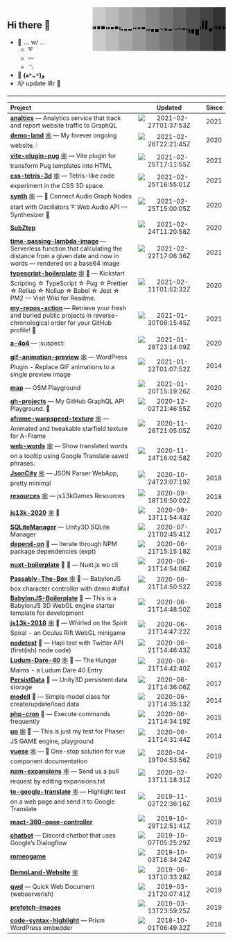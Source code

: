 <img width="307" align="right" src="https://raw.githubusercontent.com/SubZtep/SubZtep/master/assets/eq1.gif"/>

## Hi there 👋

- 🔭 **...** w/ ...
  - :curly_loop:
  - :wavy_dash:
  - :part_alternation_mark:
- :seedling: **(๑˃ᴗ˂)ﻭ**
- :mailbox_closed: update l8r :crocodile:

---
| Project | &nbsp;&nbsp;&nbsp;&nbsp;&nbsp;&nbsp;&nbsp;&nbsp;&nbsp;&nbsp;Updated&nbsp;&nbsp;&nbsp;&nbsp;&nbsp;&nbsp;&nbsp;&nbsp;&nbsp;&nbsp; | Since |
|  :--  |  :-:  |  ---  |
| [**analtics**](https://github.com/SubZtep/analtics) — Analytics service that track and report website traffic to GraphQL | ![2021-02-27T01:37:53Z](https://time-passing.netlify.app/.netlify/functions/ago?time=1614389873000) | 2021 |
| [**demo-land**](https://github.com/SubZtep/demo-land) [:spider_web:](https://demo.land) — My forever ongoing website. 🕯 | ![2021-02-26T22:21:45Z](https://time-passing.netlify.app/.netlify/functions/ago?time=1614378105000) | 2020 |
| [**vite-plugin-pug**](https://github.com/SubZtep/vite-plugin-pug) [:spider_web:](https://www.npmjs.com/package/vite-plugin-pug) — Vite plugin for transform Pug templates into HTML | ![2021-02-25T17:11:55Z](https://time-passing.netlify.app/.netlify/functions/ago?time=1614273115000) | 2021 |
| [**css-tetris-3d**](https://github.com/SubZtep/css-tetris-3d) [:spider_web:](https://subztep.github.io/css-tetris-3d) — Tetris-like code experiment in the CSS 3D space. | ![2021-02-25T16:55:01Z](https://time-passing.netlify.app/.netlify/functions/ago?time=1614272101000) | 2021 |
| [**synth**](https://github.com/SubZtep/synth) [:spider_web:](https://subztep.github.io/synth/) — 🎵 Connect Audio Graph Nodes start with Oscillators ➰ Web Audio API 〰️ Synthesizer 🎹 | ![2021-02-25T15:00:05Z](https://time-passing.netlify.app/.netlify/functions/ago?time=1614265205000) | 2020 |
| [**SubZtep**](https://github.com/SubZtep/SubZtep) | ![2021-02-24T11:20:58Z](https://time-passing.netlify.app/.netlify/functions/ago?time=1614165658000) | 2020 |
| [**time-passing-lambda-image**](https://github.com/SubZtep/time-passing-lambda-image) — Serverless function that calculating the distance from a given date and now in words — rendered on a base64 image | ![2021-02-22T17:06:36Z](https://time-passing.netlify.app/.netlify/functions/ago?time=1614013596000) | 2021 |
| [**typescript-boilerplate**](https://github.com/SubZtep/typescript-boilerplate) [:spider_web:](https://github.com/SubZtep/typescript-boilerplate/wiki) :bricks: — Kickstart Scripting ☆ TypeScript ☆ Pug ☆ Prettier ☆ Rollup ☆ Nollup ☆ Babel ☆ Jest ☆ PM2 — Visit Wiki for Readme. | ![2021-02-11T01:52:32Z](https://time-passing.netlify.app/.netlify/functions/ago?time=1613008352000) | 2020 |
| [**my-repos-action**](https://github.com/SubZtep/my-repos-action) — Retrieve your fresh and buried public projects in reverse-chronological order for your GitHub profile! :carousel_horse: | ![2021-01-30T06:15:45Z](https://time-passing.netlify.app/.netlify/functions/ago?time=1611987345000) | 2021 |
| [**a-4o4**](https://github.com/SubZtep/a-4o4) — :suspect: | ![2021-01-28T23:14:09Z](https://time-passing.netlify.app/.netlify/functions/ago?time=1611875649000) | 2020 |
| [**gif-animation-preview**](https://github.com/SubZtep/gif-animation-preview) [:spider_web:](http://wordpress.org/plugins/gif-animation-preview/) — WordPress Plugin - Replace GIF animations to a single preview image | ![2021-01-22T01:07:52Z](https://time-passing.netlify.app/.netlify/functions/ago?time=1611277672000) | 2014 |
| [**map**](https://github.com/SubZtep/map) — OSM Playground | ![2021-01-20T15:19:26Z](https://time-passing.netlify.app/.netlify/functions/ago?time=1611155966000) | 2020 |
| [**gh-projects**](https://github.com/SubZtep/gh-projects) — My GitHub GraphQL API Playground. :crystal_ball: | ![2020-12-02T21:46:55Z](https://time-passing.netlify.app/.netlify/functions/ago?time=1606945615000) | 2020 |
| [**aframe-warpspeed-texture**](https://github.com/SubZtep/aframe-warpspeed-texture) [:spider_web:](https://subztep.github.io/aframe-warpspeed-texture/) — Animated and tweakable starfield texture for A-Frame | ![2020-11-28T21:05:05Z](https://time-passing.netlify.app/.netlify/functions/ago?time=1606597505000) | 2020 |
| [**web-words**](https://github.com/SubZtep/web-words) [:spider_web:](https://subztep.github.io/web-words/) — Show translated words on a tooltip using Google Translate saved phrases. | ![2020-11-14T16:02:58Z](https://time-passing.netlify.app/.netlify/functions/ago?time=1605369778000) | 2020 |
| [**JsonCity**](https://github.com/SubZtep/JsonCity) [:spider_web:](https://json.city) — JSON Parser WebApp, pretty minimal | ![2020-10-24T23:07:19Z](https://time-passing.netlify.app/.netlify/functions/ago?time=1603580839000) | 2018 |
| [**resources**](https://github.com/SubZtep/resources) [:spider_web:](https://js13kgames.github.io/resources/) — js13kGames Resources | ![2020-09-18T16:50:02Z](https://time-passing.netlify.app/.netlify/functions/ago?time=1600447802000) | 2018 |
| [**js13k-2020**](https://github.com/SubZtep/js13k-2020) [:spider_web:](https://subztep.github.io/js13k-2020/) :ghost: | ![2020-09-13T11:54:43Z](https://time-passing.netlify.app/.netlify/functions/ago?time=1599998083000) | 2020 |
| [**SQLiteManager**](https://github.com/SubZtep/SQLiteManager) — Unity3D SQLite Manager | ![2020-07-21T02:45:41Z](https://time-passing.netlify.app/.netlify/functions/ago?time=1595299541000) | 2017 |
| [**depend-on**](https://github.com/SubZtep/depend-on) :ghost: — Iterate through NPM package dependencies (expt) | ![2020-06-21T15:15:18Z](https://time-passing.netlify.app/.netlify/functions/ago?time=1592752518000) | 2019 |
| [**nuxt-boilerplate**](https://github.com/SubZtep/nuxt-boilerplate) :bricks: :ghost: — Nuxt.js wo cli | ![2020-06-21T14:54:06Z](https://time-passing.netlify.app/.netlify/functions/ago?time=1592751246000) | 2019 |
| [**Passably-The-Box**](https://github.com/SubZtep/Passably-The-Box) [:spider_web:](https://subztep.github.io/Passably-The-Box/dist/) :ghost: — BabylonJS box character controller with demo #ldfail | ![2020-06-21T14:50:52Z](https://time-passing.netlify.app/.netlify/functions/ago?time=1592751052000) | 2018 |
| [**BabylonJS-Boilerplate**](https://github.com/SubZtep/BabylonJS-Boilerplate) :bricks: — This is a BabylonJS 3D WebGL engine starter template for development | ![2020-06-21T14:48:50Z](https://time-passing.netlify.app/.netlify/functions/ago?time=1592750930000) | 2018 |
| [**js13k-2018**](https://github.com/SubZtep/js13k-2018) [:spider_web:](https://subztep.github.io/js13k-2018/dist) :ghost: — Whirled on the Spirit Spiral - an Oculus Rift WebGL minigame | ![2020-06-21T14:47:22Z](https://time-passing.netlify.app/.netlify/functions/ago?time=1592750842000) | 2018 |
| [**nodetest**](https://github.com/SubZtep/nodetest) :ghost: — Hapi test with Twitter API (first(ish) node code) | ![2020-06-21T14:46:43Z](https://time-passing.netlify.app/.netlify/functions/ago?time=1592750803000) | 2018 |
| [**Ludum-Dare-40**](https://github.com/SubZtep/Ludum-Dare-40) [:spider_web:](https://ldjam.com/events/ludum-dare/40/the-hunger-maims) :ghost: — The Hunger Maims - a Ludum Dare 40 Entry | ![2020-06-21T14:42:40Z](https://time-passing.netlify.app/.netlify/functions/ago?time=1592750560000) | 2017 |
| [**PersistData**](https://github.com/SubZtep/PersistData) :ghost: — Unity3D persistent data storage | ![2020-06-21T14:36:06Z](https://time-passing.netlify.app/.netlify/functions/ago?time=1592750166000) | 2017 |
| [**modell**](https://github.com/SubZtep/modell) :ghost: — Simple model class for create/update/load data | ![2020-06-21T14:35:13Z](https://time-passing.netlify.app/.netlify/functions/ago?time=1592750113000) | 2014 |
| [**php-cron**](https://github.com/SubZtep/php-cron) :ghost: — Execute commands frequently | ![2020-06-21T14:34:19Z](https://time-passing.netlify.app/.netlify/functions/ago?time=1592750059000) | 2015 |
| [**up**](https://github.com/SubZtep/up) [:spider_web:](http://subztep.github.io/up/) :ghost: — This is just my test for Phaser JS GAME engine, playground | ![2020-06-21T14:31:44Z](https://time-passing.netlify.app/.netlify/functions/ago?time=1592749904000) | 2014 |
| [**vuese**](https://github.com/SubZtep/vuese) [:spider_web:](https://vuese.org/) — 🤗 One-stop solution for vue component documentation | ![2020-04-19T04:53:56Z](https://time-passing.netlify.app/.netlify/functions/ago?time=1587272036000) | 2019 |
| [**npm-expansions**](https://github.com/SubZtep/npm-expansions) [:spider_web:](http://npm.im/npm-expansions) — Send us a pull request by editing expansions.txt | ![2020-02-13T11:18:31Z](https://time-passing.netlify.app/.netlify/functions/ago?time=1581592711000) | 2020 |
| [**to-google-translate**](https://github.com/SubZtep/to-google-translate) [:spider_web:](https://addons.mozilla.org/firefox/addon/to-google-translate/) — Highlight text on a web page and send it to Google Translate | ![2019-11-02T22:36:16Z](https://time-passing.netlify.app/.netlify/functions/ago?time=1572734176000) | 2019 |
| [**react-360-pose-controller**](https://github.com/SubZtep/react-360-pose-controller) | ![2019-10-29T12:51:41Z](https://time-passing.netlify.app/.netlify/functions/ago?time=1572353501000) | 2019 |
| [**chatbot**](https://github.com/SubZtep/chatbot) — Discord chatbot that uses Google’s Dialogflow | ![2019-10-07T05:25:29Z](https://time-passing.netlify.app/.netlify/functions/ago?time=1570425929000) | 2019 |
| [**romeogame**](https://github.com/SubZtep/romeogame) | ![2019-10-03T16:34:24Z](https://time-passing.netlify.app/.netlify/functions/ago?time=1570120464000) | 2019 |
| [**DemoLand-Website**](https://github.com/SubZtep/DemoLand-Website) [:spider_web:](https://demo.land/) | ![2019-06-13T10:33:28Z](https://time-passing.netlify.app/.netlify/functions/ago?time=1560422008000) | 2018 |
| [**qwd**](https://github.com/SubZtep/qwd) — Quick Web Document (webserverish) | ![2019-03-21T20:07:41Z](https://time-passing.netlify.app/.netlify/functions/ago?time=1553198861000) | 2019 |
| [**prefetch-images**](https://github.com/SubZtep/prefetch-images) | ![2019-03-13T23:59:25Z](https://time-passing.netlify.app/.netlify/functions/ago?time=1552521565000) | 2019 |
| [**code-syntax-highlight**](https://github.com/SubZtep/code-syntax-highlight) — Prism WordPress embedder | ![2018-10-01T06:49:32Z](https://time-passing.netlify.app/.netlify/functions/ago?time=1538376572000) | 2018 |